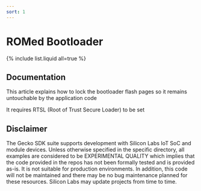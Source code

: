 ```yaml
---
sort: 1
---
```

# ROMed Bootloader

{% include list.liquid all=true %}

## Documentation

This article explains how to lock the bootloader flash pages so it remains untouchable by the application code 

It requires RTSL (Root of Trust Secure Loader) to be set

## Disclaimer

The Gecko SDK suite supports development with Silicon Labs IoT SoC and module devices. Unless otherwise specified in the specific directory, all examples are considered to be EXPERIMENTAL QUALITY which implies that the code provided in the repos has not been formally tested and is provided as-is. It is not suitable for production environments. In addition, this code will not be maintained and there may be no bug maintenance planned for these resources. Silicon Labs may update projects from time to time.
